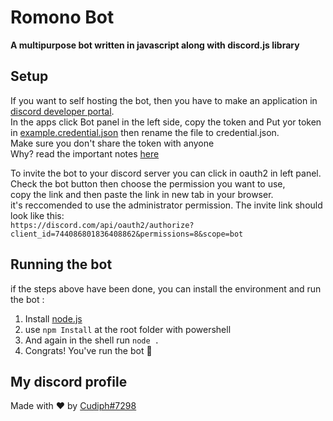 # Romono Bot 
**A multipurpose bot written in javascript along with discord.js library**

## Setup
If you want to self hosting the bot, then you have to make an application in [discord developer portal](https://discord.com/developers/).  
In the apps click Bot panel in the left side, copy the token and Put yor token in [example.credential.json](https://gitlab.com/Cudiph/Romono/-/blob/master/src/data/example.credentials.json) then rename the file to credential.json.  
Make sure you don't share the token with anyone  
Why? read the important notes [here](https://github.com/reactiflux/discord-irc/wiki/Creating-a-discord-bot-&-getting-a-token)

To invite the bot to your discord server you can click in oauth2 in left panel. Check the bot button then choose the permission you want to use,  
copy the link and then paste the link in new tab in your browser.  
it's reccomended to use the administrator permission. The invite link should look like this:  
`https://discord.com/api/oauth2/authorize?client_id=744086801836408862&permissions=8&scope=bot`

## Running the bot
if the steps above have been done, you can install the environment and run the bot :
1. Install [node.js](https://nodejs.org/en/download/)
2. use `npm Install` at the root folder with powershell
3. And again in the shell run `node .`
4. Congrats! You've run the bot 🥳

## My discord profile
Made with ❤ by [Cudiph#7298](https://discordapp.com/users/400240052761788427)